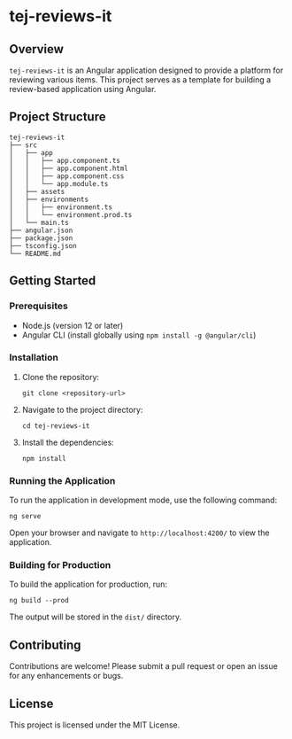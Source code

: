 # tej-reviews-it

## Overview
`tej-reviews-it` is an Angular application designed to provide a platform for reviewing various items. This project serves as a template for building a review-based application using Angular.

## Project Structure
```
tej-reviews-it
├── src
│   ├── app
│   │   ├── app.component.ts
│   │   ├── app.component.html
│   │   ├── app.component.css
│   │   └── app.module.ts
│   ├── assets
│   ├── environments
│   │   ├── environment.ts
│   │   └── environment.prod.ts
│   └── main.ts
├── angular.json
├── package.json
├── tsconfig.json
└── README.md
```

## Getting Started

### Prerequisites
- Node.js (version 12 or later)
- Angular CLI (install globally using `npm install -g @angular/cli`)

### Installation
1. Clone the repository:
   ```
   git clone <repository-url>
   ```
2. Navigate to the project directory:
   ```
   cd tej-reviews-it
   ```
3. Install the dependencies:
   ```
   npm install
   ```

### Running the Application
To run the application in development mode, use the following command:
```
ng serve
```
Open your browser and navigate to `http://localhost:4200/` to view the application.

### Building for Production
To build the application for production, run:
```
ng build --prod
```
The output will be stored in the `dist/` directory.

## Contributing
Contributions are welcome! Please submit a pull request or open an issue for any enhancements or bugs.

## License
This project is licensed under the MIT License.